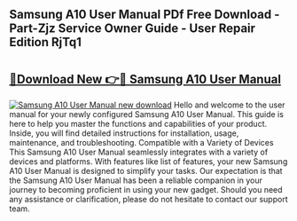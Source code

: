 ## Samsung A10 User Manual PDf Free Download - Part-Zjz Service Owner Guide - User Repair Edition RjTq1

# <h2><a href="http://cf13983.oget.top/?id=Samsung+A10+User+Manual">🔗Download New 👉🔴 Samsung A10 User Manual</a></h2>

[![Samsung A10 User Manual new download](https://i.imgur.com/5g1atiW.png)](http://cf13983.oget.top/?id=Samsung+A10+User+Manual)
Hello and welcome to the user manual for your newly configured Samsung A10 User Manual. This guide is here to help you master the functions and capabilities of your product. Inside, you will find detailed instructions for installation, usage, maintenance, and troubleshooting. Compatible with a Variety of Devices This Samsung A10 User Manual seamlessly integrates with a variety of devices and platforms. With features like list of features, your new Samsung A10 User Manual is designed to simplify your tasks. Our expectation is that the Samsung A10 User Manual has been a reliable companion in your journey to becoming proficient in using your new gadget. Should you need any assistance or clarification, please do not hesitate to contact our support team.

